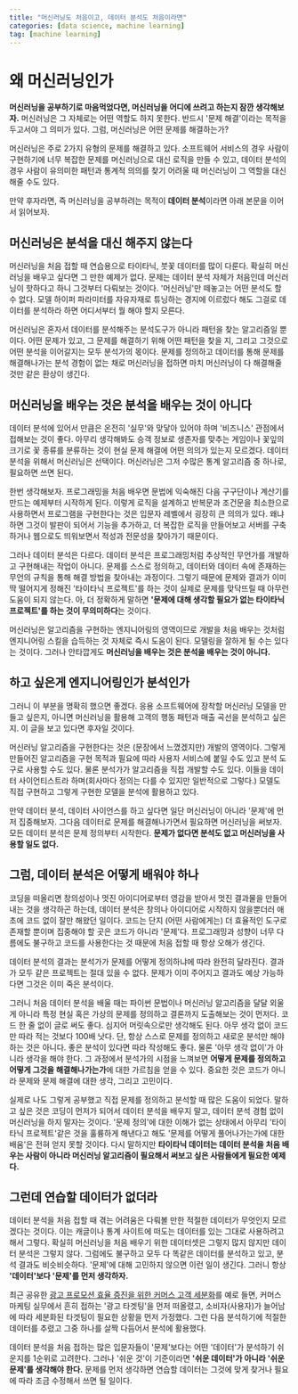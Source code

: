 ```yaml
---
title: "머신러닝도 처음이고, 데이터 분석도 처음이라면"
categories: [data science, machine learning]
tag: [machine learning]
---
```

# 왜 머신러닝인가

**머신러닝을 공부하기로 마음먹었다면, 머신러닝을 어디에 쓰려고 하는지 잠깐 생각해보자.** 머신러닝은 그 자체로는 어떤 역할도 하지 못한다. 반드시 '문제 해결'이라는 목적을 두고서야 그 의미가 있다. 그럼, 머신러닝은 어떤 문제를 해결하는가?

머신러닝은 주로 2가지 유형의 문제를 해결하고 있다. 소프트웨어 서비스의 경우 사람이 구현하기에 너무 복잡한 문제를 머신러닝으로 대신 로직을 만들 수 있고, 데이터 분석의 경우 사람이 유의미한 패턴과 통계적 의의를 찾기 어려울 때 머신러닝이 그 역할을 대신해줄 수도 있다.

만약 후자라면, 즉 머신러닝을 공부하려는 목적이 **데이터 분석**이라면 아래 본문을 이어서 읽어보자.

## 머신러닝은 분석을 대신 해주지 않는다

머신러닝을 처음 접할 때 연습용으로 타이타닉, 붓꽃 데이터를 많이 다룬다. 확실히 머신러닝을 배우고 싶다면 그 만한 예제가 없다. 문제는 데이터 분석 자체가 처음인데 머신러닝이 핫하다고 하니 그것부터 다뤄보는 것이다. '머신러닝'만 떼놓고는 어떤 분석도 할 수 없다. 모델 하이퍼 파라미터를 자유자재로 튜닝하는 경지에 이르렀다 해도 그걸로 데이터를 분석하라 하면 어디서부터 뭘 해야 할지 모른다.

머신러닝은 혼자서 데이터를 분석해주는 분석도구가 아니라 패턴을 찾는 알고리즘일 뿐이다. 어떤 문제가 있고, 그 문제를 해결하기 위해 어떤 패턴을 찾을 지, 그리고 그것으로 어떤 분석을 이어갈지는 모두 분석가의 몫이다. 문제를 정의하고 데이터를 통해 문제를 해결해나가는 분석 경험이 없는 채로 머신러닝을 접하면 마치 머신러닝이 다 해결해줄 것만 같은 환상이 생긴다.

## 머신러닝을 배우는 것은 분석을 배우는 것이 아니다

데이터 분석에 있어서 만큼은 온전히 '실무'와 맞닿아 있어야 하며 '비즈니스' 관점에서 접해보는 것이 좋다. 아무리 생각해봐도 승객 정보로 생존자를 맞추는 게임이나 꽃잎의 크기로 꽃 종류를 분류하는 것이 현실 문제 해결에 어떤 의의가 있는지 모르겠다. 데이터 분석을 위해서 머신러닝은 선택이다. 머신러닝은 그저 수많은 통계 알고리즘 중 하나로, 필요하면 쓰면 된다.

한번 생각해보자. 프로그래밍을 처음 배우면 문법에 익숙해진 다음 구구단이나 계산기를 만드는 예제부터 시작하게 된다. 이렇게 로직을 설계하고 반복문과 조건문을 최소한으로 사용하면서 프로그램을 구현한다는 것은 입문자 레벨에서 굉장히 큰 의의가 있다. 왜냐하면 그것이 발판이 되어서 기능을 추가하고, 더 복잡한 로직을 만들어보고 서버를 구축하거나 웹으로도 띄워보면서 적성과 전문성을 찾아가기 때문이다.

그러나 데이터 분석은 다르다. 데이터 분석은 프로그래밍처럼 추상적인 무언가를 개발하고 구현해내는 작업이 아니다. 문제를 스스로 정의하고, 데이터와 데이터 속에 존재하는 무언의 규칙을 통해 해결 방법을 찾아내는 과정이다. 그렇기 때문에 문제와 결과가 이미 딱 떨어지게 정해진 '타이타닉 프로젝트'를 하는 것이 실제로 문제를 맞닥뜨릴 때 아무런 도움이 되지 않는다. 아, 더 정확하게 말하면 **'문제에 대해 생각할 필요가 없는 타이타닉 프로젝트'를 하는 것이 무의미하다**는 것이다.

머신러닝은 알고리즘을 구현하는 엔지니어링의 영역이므로 개발을 처음 배우는 것처럼 엔지니어링 스킬을 습득하는 것 자체로 즉시 도움이 된다. 모델링을 잘하게 될 수는 있다는 것이다. 그러나 안타깝게도 **머신러닝을 배우는 것은 분석을 배우는 것이 아니다.**

## 하고 싶은게 엔지니어링인가 분석인가

그러니 이 부분을 명확히 했으면 좋겠다. 응용 소프트웨어에 장착할 머신러닝 모델을 만들고 싶은지, 아니면 머신러닝을 활용해 고객의 행동 패턴과 매출 곡선을 분석하고 싶은지. 이 글을 보고 있다면 후자일 것이다.

머신러닝 알고리즘을 구현한다는 것은 (문장에서 느꼈겠지만) 개발의 영역이다. 그렇게 만들어진 알고리즘을 구현 목적과 필요에 따라 사용자 서비스에 붙일 수도 있고 분석 도구로 사용할 수도 있다. 물론 분석가가 알고리즘을 직접 개발할 수도 있다. 이들을 데이터 사이언티스트라 하며(회사마다 정의는 다를 수 있지만 일반적으로 그렇다.) 모델도 직접 구현하고 그렇게 구현한 모델을 분석에 활용하고 있다.

만약 데이터 분석, 데이터 사이언스를 하고 싶다면 일단 머신러닝이 아니라 '문제'에 먼저 집중해보자. 그다음 데이터로 문제를 해결해나가면서 필요하면 머신러닝을 써보자. 모든 데이터 분석은 문제 정의부터 시작한다. **문제가 없다면 분석도 없고 머신러닝을 사용할 일도 없다.**

## 그럼, 데이터 분석은 어떻게 배워야 하나

코딩을 떠올리면 창의성이나 멋진 아이디어로부터 영감을 받아서 멋진 결과물을 만들어내는 것을 생각하곤 하는데, 데이터 분석은 창의나 아이디어로 시작하지 않을뿐더러 애초에 코드 없이 잘만 해왔던 일이다. 코드는 단지 (어떤 사람에게는) 더 효율적인 도구로 존재할 뿐이며 집중해야 할 곳은 코드가 아니라 '문제'다. 프로그래밍과 성향이 너무 다름에도 불구하고 코드를 사용한다는 것 때문에 처음 접할 때 항상 오해가 생긴다.

데이터 분석의 결과는 분석가가 문제를 어떻게 정의하냐에 따라 완전히 달라진다. 결과가 모두 같은 프로젝트는 절대 있을 수 없다. 문제가 이미 주어지고 결과도 예상 가능하다면 그것은 이미 죽은 분석이다.

그러니 처음 데이터 분석을 배울 때는 파이썬 문법이나 머신러닝 알고리즘을 달달 외울게 아니라 특정 현실 혹은 가상의 문제를 정의하고 결론까지 도출해보는 것이 먼저다. 코드 한 줄 없이 글로 써도 좋다. 심지어 머릿속으로만 생각해도 된다. 아무 생각 없이 코드만 따라 적는 것보다 100배 낫다. 단, 항상 스스로 문제를 정의하고 새로운 분석만 해야 하는 것은 아니다. 좋은 분석이 있다면 따라 작성해도 좋다. 물론 '아무 생각 없이'가 아니라 생각을 해야 한다. 그 과정에서 분석가의 시점을 느껴보면 **어떻게 문제를 정의하고 어떻게 그것을 해결해나가는가**에 대한 가르침을 얻을 수 있다. 중요한 것은 코드가 아니라 문제와 문제 해결에 대한 생각, 그리고 고민이다.

실제로 나도 그렇게 공부했고 직접 문제를 정의하고 분석할 때 많은 도움이 되었다. 말하고 싶은 것은 코딩이 먼저가 되어서 데이터 분석을 배우지 말고, 데이터 분석 경험 없이 머신러닝을 하지 말자는 것이다. '문제 정의'에 대한 이해가 없는 상태에서 아무리 '타이타닉 프로젝트'같은 것을 훌륭하게 해낸다고 해도 '문제를 어떻게 풀어나가는가에 대한 배움'은 전혀 얻지 못할 것이다. 다시 말하지만 **타이타닉 데이터는 데이터 분석을 처음 배우는 사람이 아니라 머신러닝 알고리즘이 필요해서 써보고 싶은 사람들에게 필요한 예제다.**

## 그런데 연습할 데이터가 없더라

데이터 분석을 처음 접할 때 겪는 어려움은 다뤄볼 만한 적절한 데이터가 무엇인지 모르겠다는 것이다. 이는 캐글이나 통계 사이트에 떠도는 데이터를 있는 그대로 사용하려고 해서 그렇다. 확실히 머신러닝을 처음 배우기 위한 데이터셋은 그렇지 많지 않지만 데이터 분석은 그렇지 않다. 그럼에도 불구하고 모두 다 똑같은 데이터를 분석하고 있고, 분석 결과도 비슷비슷하다. '문제'에 대해 고민하지 않으면 이런 일이 생긴다. 그러니 항상 **'데이터'보다 '문제'를 먼저 생각하자.**

최근 공유한 [광고 프로모션 효율 증진을 위한 커머스 고객 세분화](https://songseungwon.tistory.com/entry/%EA%B4%91%EA%B3%A0-%ED%94%84%EB%A1%9C%EB%AA%A8%EC%85%98-%ED%9A%A8%EC%9C%A8-%EC%A6%9D%EC%A7%84%EC%9D%84-%EC%9C%84%ED%95%9C-%EC%BB%A4%EB%A8%B8%EC%8A%A4-%EA%B3%A0%EA%B0%9D-%EC%84%B8%EB%B6%84%ED%99%94-Step-1-%EB%AC%B8%EC%A0%9C-%EC%83%81%ED%99%A9-%EA%B0%80%EC%A0%95-%EB%B0%8F-%EB%8D%B0%EC%9D%B4%ED%84%B0-%EC%A0%84%EC%B2%98%EB%A6%AC)를 예로 들면, 커머스 마케팅 실무에서 흔히 접하는 '광고 타겟팅'을 먼저 떠올렸고, 소비자(사용자)가 늘어남에 따라 세분화된 타겟팅이 필요한 상황을 먼저 가정했다. 그런 다음 분석하기에 적절한 데이터를 추렸고 그중 하나를 살짝 다듬어서 분석에 활용했다.

데이터 분석을 처음 접하는 많은 입문자들이 '문제'보다는 어떤 '데이터'가 분석하기 쉬운지를 1순위로 고려한다. 그러나 '쉬운 것'이 기준이라면 **'쉬운 데이터'가 아니라 '쉬운 문제'를 생각해야 한다.** 문제를 먼저 생각하면 연습할 데이터는 그것에 맞게 찾거나 필요에 따라 조금 수정해서 쓰면 될 일이다.
